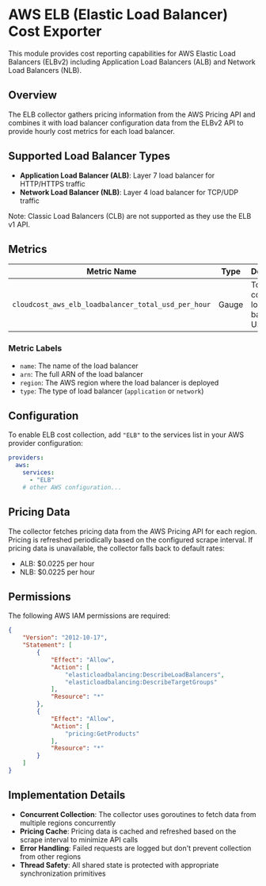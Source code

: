 # AWS ELB (Elastic Load Balancer) Cost Exporter

This module provides cost reporting capabilities for AWS Elastic Load Balancers (ELBv2) including Application Load Balancers (ALB) and Network Load Balancers (NLB).

## Overview

The ELB collector gathers pricing information from the AWS Pricing API and combines it with load balancer configuration data from the ELBv2 API to provide hourly cost metrics for each load balancer.

## Supported Load Balancer Types

- **Application Load Balancer (ALB)**: Layer 7 load balancer for HTTP/HTTPS traffic
- **Network Load Balancer (NLB)**: Layer 4 load balancer for TCP/UDP traffic

Note: Classic Load Balancers (CLB) are not supported as they use the ELB v1 API.

## Metrics

| Metric Name | Type | Description | Labels |
|-------------|------|-------------|--------|
| `cloudcost_aws_elb_loadbalancer_total_usd_per_hour` | Gauge | Total hourly cost of the load balancer in USD | `name`, `arn`, `region`, `type` |

### Metric Labels

- `name`: The name of the load balancer
- `arn`: The full ARN of the load balancer
- `region`: The AWS region where the load balancer is deployed
- `type`: The type of load balancer (`application` or `network`)

## Configuration

To enable ELB cost collection, add `"ELB"` to the services list in your AWS provider configuration:

```yaml
providers:
  aws:
    services:
      - "ELB"
    # other AWS configuration...
```

## Pricing Data

The collector fetches pricing data from the AWS Pricing API for each region. Pricing is refreshed periodically based on the configured scrape interval. If pricing data is unavailable, the collector falls back to default rates:

- ALB: $0.0225 per hour
- NLB: $0.0225 per hour

## Permissions

The following AWS IAM permissions are required:

```json
{
    "Version": "2012-10-17",
    "Statement": [
        {
            "Effect": "Allow",
            "Action": [
                "elasticloadbalancing:DescribeLoadBalancers",
                "elasticloadbalancing:DescribeTargetGroups"
            ],
            "Resource": "*"
        },
        {
            "Effect": "Allow",
            "Action": [
                "pricing:GetProducts"
            ],
            "Resource": "*"
        }
    ]
}
```

## Implementation Details

- **Concurrent Collection**: The collector uses goroutines to fetch data from multiple regions concurrently
- **Pricing Cache**: Pricing data is cached and refreshed based on the scrape interval to minimize API calls
- **Error Handling**: Failed requests are logged but don't prevent collection from other regions
- **Thread Safety**: All shared state is protected with appropriate synchronization primitives